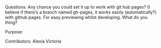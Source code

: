 Questions:
Any chance you could set it up to work with git hub pages? (I believe if there's a branch named gh-pages, it works easily (automatically?) with github pages. For easy previewing whilst developing.
What do you thing?

Purpose:

Contributors:
Alexia
Victoria
